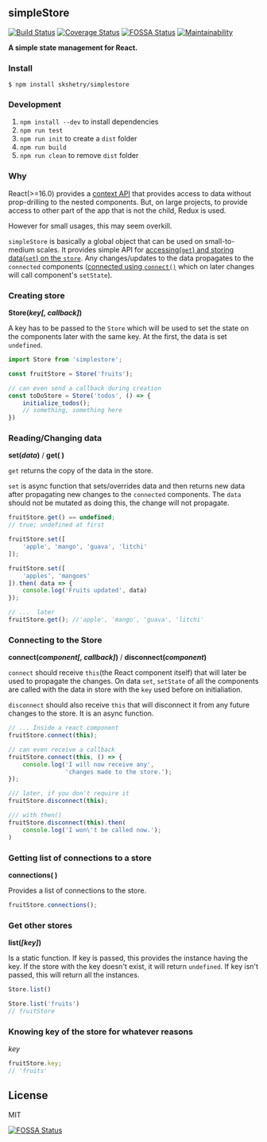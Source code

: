 ## simpleStore
[![Build Status](https://travis-ci.org/skshetry/simpleStore.svg?branch=master)](https://travis-ci.org/skshetry/simpleStore)
[![Coverage Status](https://coveralls.io/repos/github/skshetry/simpleStore/badge.svg)](https://coveralls.io/github/skshetry/simpleStore)
[![FOSSA Status](https://app.fossa.io/api/projects/git%2Bgithub.com%2Fskshetry%2FsimpleStore.svg?type=shield)](https://app.fossa.io/projects/git%2Bgithub.com%2Fskshetry%2FsimpleStore?ref=badge_shield)
[![Maintainability](https://api.codeclimate.com/v1/badges/b3529c5018da2491f3eb/maintainability)](https://codeclimate.com/github/skshetry/simpleStore/maintainability)

**A simple state management for React.**


### Install
```
$ npm install skshetry/simplestore
```

### Development
1. `npm install --dev` to install dependencies
2. `npm run test`
3. `npm run init` to create a `dist` folder
4. `npm run build`
5. `npm run clean` to remove `dist` folder


### Why
React(>=16.0) provides a [context API](https://reactjs.org/docs/context.html) that provides access to data without prop-drilling to the nested components. But, on large projects, to provide access to other part of the app that is not the child, Redux is used.

However for small usages, this may seem overkill.

`simpleStore` is basically a global object that can be used on small-to-medium scales. It provides simple API for [accessing(`get`) and storing data(`set`) on the `store`](#readingchanging-data). Any changes/updates to the data propagates to the `connected` components ([connected using `connect()`](#connecting-to-the-store) which on later changes will call component's `setState`). 


### Creating store
**Store(*key[, callback]*)**

A key has to be passed to the `Store` which will be used to set the state on the components later with the same key. At the first, the data is set `undefined`. 

```js
import Store from 'simplestore';

const fruitStore = Store('fruits');

// can even send a callback during creation
const toDoStore = Store('todos', () => {
    initialize_todos(); 
    // something, something here
})
```


### Reading/Changing data
**set(*data*)** / **get( )**

`get` returns the copy of the data in the store. 

`set` is async function that sets/overrides data and then returns new data after propagating new changes to the `connected` components. The `data` should not be mutated as doing this, the change will not propagate. 

```js
fruitStore.get() == undefined;
// true; undefined at first

fruitStore.set([
    'apple', 'mango', 'guava', 'litchi'
]);

fruitStore.set([
    'apples', 'mangoes'
]).then( data => {
    console.log('Fruits updated', data)
});

// ...  later
fruitStore.get(); //'apple', 'mango', 'guava', 'litchi'
```


### Connecting to the Store
**connect(*component[, callback]*)** / **disconnect(*component*)**

`connect` should receive `this`(the React component itself) that will later be used to propagate the changes. On data `set`, `setState` of all the components are called with the data in store with the `key` used before on initialiation.

`disconnect` should also receive `this` that will disconnect it from any future changes to the store. It is an async function.

```js
// ... Inside a react component
fruitStore.connect(this);

// can even receive a callback
fruitStore.connect(this, () => {
    console.log('I will now receive any',
                'changes made to the store.');
});

/// later, if you don't require it
fruitStore.disconnect(this);

/// with then()
fruitStore.disconnect(this).then(
    console.log('I won\'t be called now.');
)
```


### Getting list of connections to a store
**connections( )**

Provides a list of connections to the store.

```js
fruitStore.connections();
```

### Get other stores
**list(*[key]*)**

Is a static function. If key is passed, this provides the instance having the key. If the store with the key doesn't exist, it will return `undefined`. If key isn't passed, this will return all the instances.

```js
Store.list()

Store.list('fruits')
// fruitStore
```


### Knowing key of the store for whatever reasons
*key*

```js
fruitStore.key;
// 'fruits'
```


## License
MIT



[![FOSSA Status](https://app.fossa.io/api/projects/git%2Bgithub.com%2Fskshetry%2FsimpleStore.svg?type=large)](https://app.fossa.io/projects/git%2Bgithub.com%2Fskshetry%2FsimpleStore?ref=badge_large)
